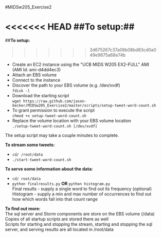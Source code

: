 #MIDSw205_Exercise2

<<<<<<< HEAD
##__To setup:__##  
=======
##__To setup:__  
>>>>>>> 2d675267c37a06b08bd83cd0a049e9675a68e74b
- Create an EC2 instance using the "UCB MIDS W205 EX2-FULL" AMI (AMI Id: ami-d4dd4ec3)  
- Attach an EBS volume  
- Connect to the instance  
- Discover the path to your EBS volume (e.g. /dev/xvdf)  
	`fdisk -l`  
- Download the starting script  
	`wget https://raw.github.com/jason-becker/MIDSw205_Exercise2/master/scripts/setup-tweet-word-count.sh`  
- To grant permission to execute the script  
	`chmod +x setup-tweet-word-count.sh`  
- Replace the volume location with your EBS volume location  
	`./setup-tweet-word-count.sh [/dev/xvdf]`  

The setup script may take a couple minutes to complete.  

__To stream some tweets:__
- `cd/ /root/data`  
- `./start-tweet-word-count.sh`

__To serve some information about the data:__  
- `cd/ root/data`  
- `python finalresults.py` __OR__ `python histogram.py`  
Final results - supply a single word to find out its frequency (optional)  
Histogram - supply a min and max number of occurrences to find out how which words fall into that count range  

__To find out more:__  
The sql server and Storm components are store on the EBS volume (/data)  
Copies of all startup scripts are stored there as well  
Scripts for starting and stopping the stream, starting and stopping the sql server, and serving results are all located in /root/data  
